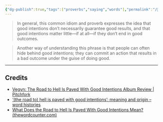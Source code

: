 ```yaml
---
{"dg-publish":true,"tags":["proverbs","saying","words"],"permalink":"/🚿 shower thoughts/proverbs/The Road to Hell is Paved with Good Intentions/","dgPassFrontmatter":true}
---
```


>In general, this common idiom and proverb expresses the idea that good intentions don’t necessarily guarantee good results, and that good intentions matter little—if at all—if they don’t end in good outcomes.

> Another way of understanding this phrase is that people can often hide behind good intentions; they can commit an action that results in a bad outcome under the guise of doing good.
---
## Credits
- [Vegyn: The Road to Hell Is Paved With Good Intentions Album Review | Pitchfork](https://pitchfork.com/reviews/albums/vegyn-the-road-to-hell-is-paved-with-good-intentions/)
- [‘(the road to) hell is paved with good intentions’: meaning and origin – word histories](https://wordhistories.net/2021/11/15/hell-good-intentions/)
- [What Does the Road to Hell Is Paved With Good Intentions Mean? (thewordcounter.com)](https://thewordcounter.com/what-does-the-road-to-hell-is-paved-with-good-intentions-mean/)